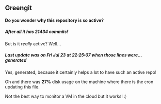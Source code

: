 ## Greengit

#### Do you wonder why this repository is so active?

##### After all it has 21434 commits!

But is it *really* active? Well...

##### Last update was on Fri Jul 23 at 22:25:07 when those lines were... generated

Yes, generated, because it certainly helps a lot to have such an active repo!

Oh and there was **27%** disk usage on the machine
where there is the cron updating this file.

Not the best way to monitor a VM in the cloud but it works! :)

